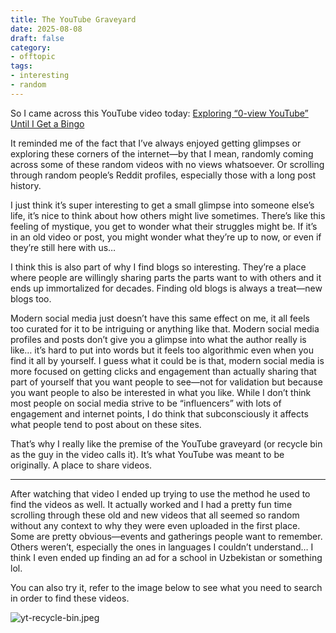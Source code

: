 ```yaml
---
title: The YouTube Graveyard
date: 2025-08-08
draft: false
category:
- offtopic
tags:
- interesting
- random
---
```


So I came across this YouTube video today: [Exploring “0-view YouTube” Until I Get a Bingo](https://youtu.be/zYmkOInF6Us?si=A6NLh1WETPq-cwiG)

It reminded me of the fact that I’ve always enjoyed getting glimpses or exploring these corners of the internet—by that I mean, randomly coming across some of these random videos with no views whatsoever. Or scrolling through random people’s Reddit profiles, especially those with a long post history.

I just think it’s super interesting to get a small glimpse into someone else’s life, it’s nice to think about how others might live sometimes. There’s like this feeling of mystique, you get to wonder what their struggles might be. If it’s in an old video or post, you might wonder what they’re up to now, or even if they’re still here with us…

I think this is also part of why I find blogs so interesting. They’re a place where people are willingly sharing parts the parts want to with others and it ends up immortalized for decades. Finding old blogs is always a treat—new blogs too.

Modern social media just doesn’t have this same effect on me, it all feels too curated for it to be intriguing or anything like that. Modern social media profiles and posts don’t give you a glimpse into what the author really is like… it’s hard to put into words but it feels too algorithmic even when you find it all by yourself. I guess what it could be is that, modern social media is more focused on getting clicks and engagement than actually sharing that part of yourself that you want people to see—not for validation but because you want people to also be interested in what you like. While I don’t think most people on social media strive to be “influencers” with lots of engagement and internet points, I do think that subconsciously it affects what people tend to post about on these sites.

That’s why I really like the premise of the YouTube graveyard (or recycle bin as the guy in the video calls it). It’s what YouTube was meant to be originally. A place to share videos.

---

After watching that video I ended up trying to use the method he used to find the videos as well. It actually worked and I had a pretty fun time scrolling through these old and new videos that all seemed so random without any context to why they were even uploaded in the first place. Some are pretty obvious—events and gatherings people want to remember. Others weren’t, especially the ones in languages I couldn’t understand… I think I even ended up finding an ad for a school in Uzbekistan or something lol.

You can also try it, refer to the image below to see what you need to search in order to find these videos.

![yt-recycle-bin.jpeg](/images/yt-recycle-bin.jpeg)


